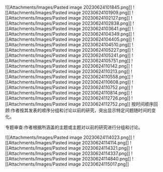![[Attachments/Images/Pasted image 20230624101845.png]]
![[Attachments/Images/Pasted image 20230624101909.png]]
![[Attachments/Images/Pasted image 20230624102127.png]]
![[Attachments/Images/Pasted image 20230624102838.png]]
![[Attachments/Images/Pasted image 20230624103641.png]]
![[Attachments/Images/Pasted image 20230624104349.png]]
![[Attachments/Images/Pasted image 20230624104405.png]]
![[Attachments/Images/Pasted image 20230624104510.png]]
![[Attachments/Images/Pasted image 20230624105227.png]]
![[Attachments/Images/Pasted image 20230624105241.png]]
![[Attachments/Images/Pasted image 20230624105751.png]]
![[Attachments/Images/Pasted image 20230624110142.png]]
![[Attachments/Images/Pasted image 20230624110213.png]]
![[Attachments/Images/Pasted image 20230624110558.png]]
![[Attachments/Images/Pasted image 20230624110608.png]]
![[Attachments/Images/Pasted image 20230624110752.png]]
![[Attachments/Images/Pasted image 20230624110814.png]]
![[Attachments/Images/Pasted image 20230624112726.png]]
![[Attachments/Images/Pasted image 20230624112752.png]]
按时间顺序回顾:作者按其发表的顺序分组和讨论以前的研究，突出显示特定问题随时间的变化。

专题审查:作者根据所涵盖的主题或主题对以前的研究进行分组和讨论。

![[Attachments/Images/Pasted image 20230624114023.png]]
![[Attachments/Images/Pasted image 20230624114114.png]]
![[Attachments/Images/Pasted image 20230624114321.png]]
![[Attachments/Images/Pasted image 20230624114337.png]]
![[Attachments/Images/Pasted image 20230624114840.png]]
![[Attachments/Images/Pasted image 20230624115017.png]]
